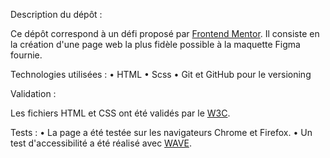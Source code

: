 Description du dépôt :

Ce dépôt correspond à un défi proposé par [Frontend Mentor](https://www.frontendmentor.io/). Il consiste en la création d'une page web la plus fidèle possible à la maquette Figma fournie.

Technologies utilisées :
•	HTML
•	Scss
•	Git et GitHub pour le versioning

Validation :

Les fichiers HTML et CSS ont été validés par le [W3C](https://validator.w3.org/).

Tests :
•	La page a été testée sur les navigateurs Chrome et Firefox.
•	Un test d'accessibilité a été réalisé avec [WAVE](https://wave.webaim.org/).
